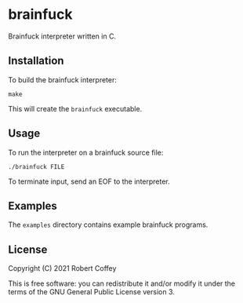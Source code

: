 brainfuck
=========

Brainfuck interpreter written in C.


Installation
------------

To build the brainfuck interpreter:

    make

This will create the `brainfuck` executable.


Usage
-----

To run the interpreter on a brainfuck source file:

    ./brainfuck FILE

To terminate input, send an EOF to the interpreter.


Examples
--------

The `examples` directory contains example brainfuck programs.


License
-------

Copyright (C) 2021 Robert Coffey

This is free software: you can redistribute it and/or modify it under the terms
of the GNU General Public License version 3.
